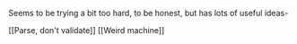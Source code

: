 Seems to be trying a bit too hard, to be honest, but has lots of useful ideas-

[[Parse, don't validate]]
[[Weird machine]]
